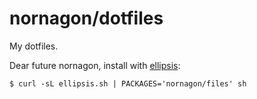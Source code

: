 # nornagon/dotfiles
My dotfiles.

Dear future nornagon, install with [ellipsis][ellipsis]:

```
$ curl -sL ellipsis.sh | PACKAGES='nornagon/files' sh
```

[ellipsis]: http://ellipsis.sh
